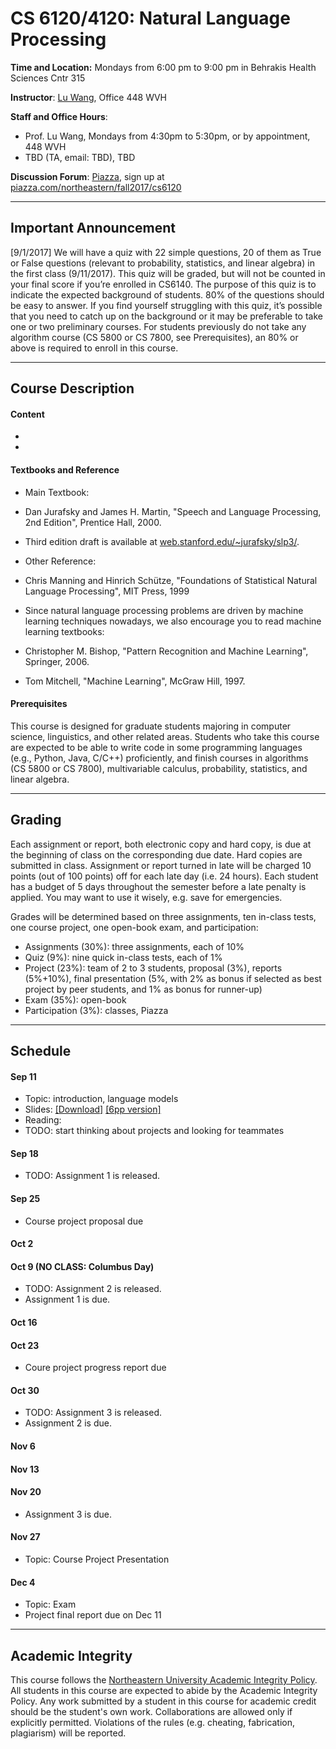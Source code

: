# CS 6120/4120: Natural Language Processing

**Time and Location:** Mondays from 6:00 pm to 9:00 pm in Behrakis Health Sciences Cntr 315

**Instructor**: [Lu Wang](http://www.ccs.neu.edu/home/luwang/), Office 448 WVH

**Staff and Office Hours**: 

* Prof. Lu Wang, Mondays from 4:30pm to 5:30pm, or by appointment, 448 WVH
* TBD (TA, email: TBD), TBD

**Discussion Forum**: [Piazza](http://piazza.com/northeastern/fall2017/cs6120/home), sign up at [piazza.com/northeastern/fall2017/cs6120](http://piazza.com/northeastern/fall2017/cs6120)

_______
## Important Announcement
[9/1/2017] We will have a quiz with 22 simple questions, 20 of them as True or False questions (relevant to probability, statistics, and linear algebra) in the first class (9/11/2017). This quiz will be graded, but will not be counted in your final score if you’re enrolled in CS6140. The purpose of this quiz is to indicate the expected background of students. 80% of the questions should be easy to answer. If you find yourself struggling with this quiz, it’s possible that you need to catch up on the background or it may be preferable to take one or two preliminary courses. For students previously do not take any algorithm course (CS 5800 or CS 7800, see Prerequisites), an 80% or above is required to enroll in this course.

_______
## Course Description

#### Content
* 
* 

#### Textbooks and Reference
* Main Textbook:
 * Dan Jurafsky and James H. Martin, "Speech and Language Processing, 2nd Edition", Prentice Hall, 2000.
 * Third edition draft is available at [web.stanford.edu/~jurafsky/slp3/](http://web.stanford.edu/~jurafsky/slp3/).
 
* Other Reference: 
 * Chris Manning and Hinrich Schütze, "Foundations of Statistical Natural Language Processing", MIT Press, 1999
 
* Since natural language processing problems are driven by machine learning techniques nowadays, we also encourage you to read machine learning textbooks:
 * Christopher M. Bishop, "Pattern Recognition and Machine Learning", Springer, 2006.
 * Tom Mitchell, "Machine Learning", McGraw Hill, 1997.
 
#### Prerequisites
This course is designed for graduate students majoring in computer science, linguistics, and other related areas. Students who take this course are expected to be able to write code in some programming languages (e.g., Python, Java, C/C++) proficiently, and finish courses in algorithms (CS 5800 or CS 7800), multivariable calculus, probability, statistics, and linear algebra.

_______
## Grading
Each assignment or report, both electronic copy and hard copy, is due at the beginning of class on the corresponding due date. Hard copies are submitted in class. Assignment or report turned in late will be charged 10 points (out of 100 points) off for each late day (i.e. 24 hours). Each student has a budget of 5 days throughout the semester before a late penalty is applied. You may want to use it wisely, e.g. save for emergencies. 

Grades will be determined based on three assignments, ten in-class tests, one course project, one open-book exam, and participation:

* Assignments (30%): three assignments, each of 10%
* Quiz (9%): nine quick in-class tests, each of 1%
* Project (23%): team of 2 to 3 students, proposal (3%), reports (5%+10%), final presentation (5%, with 2% as bonus if selected as best project by peer students, and 1% as bonus for runner-up)
* Exam (35%): open-book
* Participation (3%): classes, Piazza
 
_______
## Schedule
#### Sep 11
* Topic: introduction, language models
* Slides: [[Download]](slides_cs6120_fa17/cs6120_lec1.pdf) [[6pp version]](slides_cs6120_fa17/cs6120_lec1_6pp.pdf)
* Reading: 
* TODO: start thinking about projects and looking for teammates

#### Sep 18

* TODO: Assignment 1 is released.

#### Sep 25

* Course project proposal due


#### Oct 2



#### Oct 9 (NO CLASS: Columbus Day)

* TODO: Assignment 2 is released.
* Assignment 1 is due.

#### Oct 16


#### Oct 23

* Coure project progress report due

#### Oct 30

* TODO: Assignment 3 is released.
* Assignment 2 is due.

#### Nov 6


#### Nov 13


#### Nov 20

* Assignment 3 is due.

#### Nov 27
* Topic: Course Project Presentation


#### Dec 4
* Topic: Exam
* Project final report due on Dec 11



_______
## Academic Integrity 
This course follows the [Northeastern University Academic Integrity Policy](http://www.northeastern.edu/osccr/academic-integrity-policy/). All students in this course are expected to abide by the Academic Integrity Policy. Any work submitted by a student in this course for academic credit should be the student's own work. Collaborations are allowed only if explicitly permitted. Violations of the rules (e.g. cheating, fabrication, plagiarism) will be reported.


